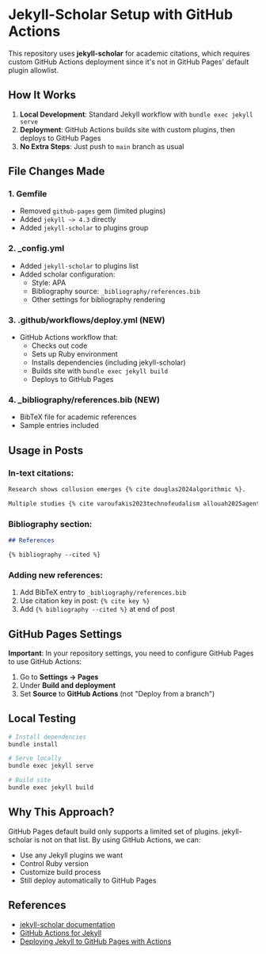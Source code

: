 # Jekyll-Scholar Setup with GitHub Actions

This repository uses **jekyll-scholar** for academic citations, which requires custom GitHub Actions deployment since it's not in GitHub Pages' default plugin allowlist.

## How It Works

1. **Local Development**: Standard Jekyll workflow with `bundle exec jekyll serve`
2. **Deployment**: GitHub Actions builds site with custom plugins, then deploys to GitHub Pages
3. **No Extra Steps**: Just push to `main` branch as usual

## File Changes Made

### 1. Gemfile
- Removed `github-pages` gem (limited plugins)
- Added `jekyll ~> 4.3` directly
- Added `jekyll-scholar` to plugins group

### 2. _config.yml
- Added `jekyll-scholar` to plugins list
- Added scholar configuration:
  - Style: APA
  - Bibliography source: `_bibliography/references.bib`
  - Other settings for bibliography rendering

### 3. .github/workflows/deploy.yml (NEW)
- GitHub Actions workflow that:
  - Checks out code
  - Sets up Ruby environment
  - Installs dependencies (including jekyll-scholar)
  - Builds site with `bundle exec jekyll build`
  - Deploys to GitHub Pages

### 4. _bibliography/references.bib (NEW)
- BibTeX file for academic references
- Sample entries included

## Usage in Posts

### In-text citations:
```markdown
Research shows collusion emerges {% cite douglas2024algorithmic %}.

Multiple studies {% cite varoufakis2023technofeudalism allouah2025agentic %}.
```

### Bibliography section:
```markdown
## References

{% bibliography --cited %}
```

### Adding new references:
1. Add BibTeX entry to `_bibliography/references.bib`
2. Use citation key in post: `{% cite key %}`
3. Add `{% bibliography --cited %}` at end of post

## GitHub Pages Settings

**Important**: In your repository settings, you need to configure GitHub Pages to use GitHub Actions:

1. Go to **Settings → Pages**
2. Under **Build and deployment**
3. Set **Source** to **GitHub Actions** (not "Deploy from a branch")

## Local Testing

```bash
# Install dependencies
bundle install

# Serve locally
bundle exec jekyll serve

# Build site
bundle exec jekyll build
```

## Why This Approach?

GitHub Pages default build only supports a limited set of plugins. jekyll-scholar is not on that list. By using GitHub Actions, we can:
- Use any Jekyll plugins we want
- Control Ruby version
- Customize build process
- Still deploy automatically to GitHub Pages

## References

- [jekyll-scholar documentation](https://github.com/inukshuk/jekyll-scholar)
- [GitHub Actions for Jekyll](https://jekyllrb.com/docs/continuous-integration/github-actions/)
- [Deploying Jekyll to GitHub Pages with Actions](https://docs.github.com/en/pages/getting-started-with-github-pages/about-github-pages#static-site-generators)
